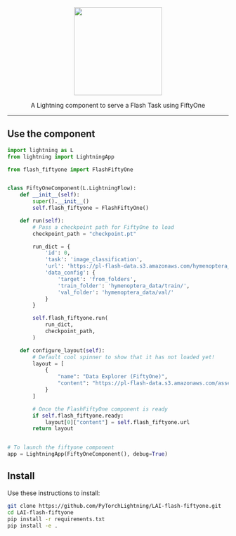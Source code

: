 <div align="center">
<img src="https://pl-bolts-doc-images.s3.us-east-2.amazonaws.com/lai.png" width="200px">

A Lightning component to serve a Flash Task using FiftyOne

______________________________________________________________________

</div>

## Use the component

```python
import lightning as L
from lightning import LightningApp

from flash_fiftyone import FlashFiftyOne


class FiftyOneComponent(L.LightningFlow):
    def __init__(self):
        super().__init__()
        self.flash_fiftyone = FlashFiftyOne()

    def run(self):
        # Pass a checkpoint path for FiftyOne to load
        checkpoint_path = "checkpoint.pt"

        run_dict = {
            'id': 0,
            'task': 'image_classification',
            'url': 'https://pl-flash-data.s3.amazonaws.com/hymenoptera_data.zip',
            'data_config': {
                'target': 'from_folders',
                'train_folder': 'hymenoptera_data/train/',
                'val_folder': 'hymenoptera_data/val/'
            }
        }

        self.flash_fiftyone.run(
            run_dict,
            checkpoint_path,
        )

    def configure_layout(self):
        # Default cool spinner to show that it has not loaded yet!
        layout = [
            {
                "name": "Data Explorer (FiftyOne)",
                "content": "https://pl-flash-data.s3.amazonaws.com/assets_lightning/large_spinner.gif",
            }
        ]

        # Once the FlashFiftyOne component is ready
        if self.flash_fiftyone.ready:
            layout[0]["content"] = self.flash_fiftyone.url
        return layout


# To launch the fiftyone component
app = LightningApp(FiftyOneComponent(), debug=True)
```

## Install

Use these instructions to install:

```bash
git clone https://github.com/PyTorchLightning/LAI-flash-fiftyone.git
cd LAI-flash-fiftyone
pip install -r requirements.txt
pip install -e .
```
